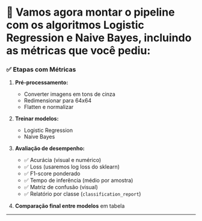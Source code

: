 # 🔧 Vamos agora montar o pipeline com os algoritmos **Logistic Regression** e **Naive Bayes**, incluindo as **métricas que você pediu**:

### ✅ Etapas com Métricas

1. **Pré-processamento:**

   * Converter imagens em tons de cinza
   * Redimensionar para 64x64
   * Flatten e normalizar

2. **Treinar modelos:**

   * Logistic Regression
   * Naive Bayes

3. **Avaliação de desempenho:**

   * ✅ Acurácia (visual e numérico)
   * ✅ Loss (usaremos log loss do sklearn)
   * ✅ F1-score ponderado
   * ✅ Tempo de inferência (médio por amostra)
   * ✅ Matriz de confusão (visual)
   * ✅ Relatório por classe (`classification_report`)

4. **Comparação final entre modelos** em tabela

---
